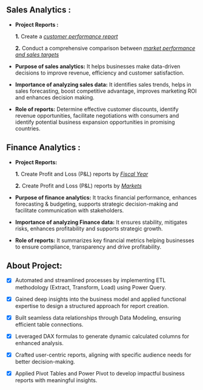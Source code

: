 ## Sales Analytics :


- **Project Reports :** 

    **1.** Create a _[customer performance report](https://github.com/Shriimant/Excel-Sales-Analytics/blob/main/Customer%20Performance%20Report.pdf)_

    **2.** Conduct a comprehensive comparison between _[market performance and sales targets](https://github.com/Shriimant/Excel-Sales-Analytics/blob/main/Market%20Performance%20vs%20Target%20Report.pdf)_

- **Purpose of sales analytics:** It helps businesses make data-driven decisions to improve revenue, efficiency and customer satisfaction.

- **Importance of analyzing sales data:** It identifies sales trends, helps in sales forecasting, boost competitive advantage, improves marketing ROI and enhances decision making.

- **Role of reports:** Determine effective customer discounts, identify revenue opportunities, facilitate negotiations with consumers and identify potential business expansion opportunities in promising countries.


## Finance Analytics :

- **Project Reports:** 

    **1.** Create Profit and Loss (P&L) reports by _[Fiscal Year](https://github.com/Shriimant/Excel-Sales-Analytics/blob/main/P%26L%20Statement%20by%20Fiscal%20Year.pdf)_

   **2.** Create Profit and Loss (P&L) reports by _[Markets](https://github.com/Shriimant/Excel-Sales-Analytics/blob/main/P%26L%20Statement%20by%20Markets.pdf)_
- **Purpose of finance analytics:** It tracks financial performance, enhances forecasting & budgeting, supports strategic decision-making and facilitate communication with stakeholders.

- **Importance of analyzing Finance data:**  It ensures stability, mitigates risks, enhances profitability and supports strategic growth.

- **Role of reports:** It summarizes key financial metrics helping businesses to ensure compliance, transparency and drive profitability.


## About Project:
- [x]	 Automated and streamlined processes by implementing ETL methodology (Extract, Transform, Load) using Power Query.
- [x]	 Gained deep insights into the business model and applied functional expertise to design a structured approach for report creation. 
- [x]  Built seamless data relationships through Data Modeling, ensuring efficient table connections.
- [x]	 Leveraged DAX formulas to generate dynamic calculated columns for enhanced analysis.
- [x]   Crafted user-centric reports, aligning with specific audience needs for better decision-making.
- [x]  Applied Pivot Tables and Power Pivot to develop impactful business reports with meaningful insights. 

